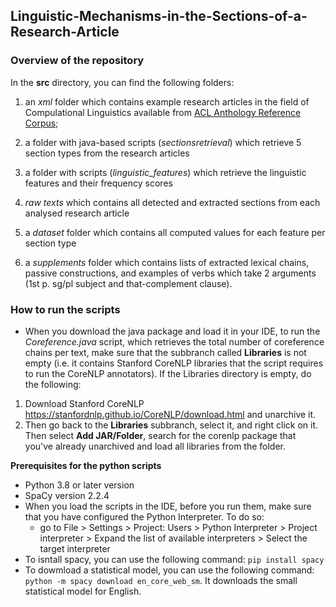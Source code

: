 ## Linguistic-Mechanisms-in-the-Sections-of-a-Research-Article
 
### Overview of the repository
In the **src** directory, you can find the following folders:

1) an *xml* folder which contains example research articles in the field of Compulational Linguistics available from [ACL Anthology Reference Corpus](https://www.aclweb.org/anthology/); 

2) a folder with java-based scripts (*sectionsretrieval*) which retrieve 5 section types from the research articles 

3) a folder with scripts (*linguistic_features*) which retrieve the linguistic features and their frequency scores 

4) *raw texts* which contains all detected and extracted sections from each analysed research article

5) a *dataset* folder which contains all computed values for each feature per section type

6) a *supplements* folder which contains lists of extracted lexical chains, passive constructions, and examples of verbs which take 2 arguments (1st p. sg/pl subject and that-complement clause). 


### How to run the scripts
- When you download the java package and load it in your IDE, to run the *Coreference.java* script, which retrieves the total number of coreference chains per text, make sure that the subbranch called **Libraries** is not empty (i.e. it contains Stanford CoreNLP libraries that the script requires to run the CoreNLP annotators). If the Libraries directory is empty, do the following:
1. Download Stanford CoreNLP https://stanfordnlp.github.io/CoreNLP/download.html and unarchive it.
2. Then go back to the **Libraries** subbranch, select it, and right click on it. Then select **Add JAR/Folder**, search for the corenlp package that you've already unarchived and load all libraries from the folder.


**Prerequisites for the python scripts**
- Python 3.8 or later version
- SpaCy version  2.2.4
- When you load the scripts in the IDE, before you run them, make sure that you have configured the Python Interpreter. To do so:
  - go to File > Settings > Project: Users > Python Interpreter > Project interpreter > Expand the list of available interpreters > Select the target interpreter
- To isntall spacy, you can use the following command: `pip install spacy`
- To dowmload a statistical model, you can use the following command: `python -m spacy download en_core_web_sm`. It downloads the small statistical model for English.
